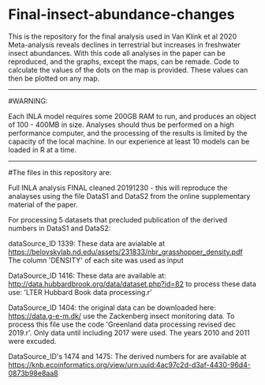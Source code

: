 # Final-insect-abundance-changes
This is the repository for the final analysis used in Van Klink et al 2020 Meta-analysis reveals declines in terrestrial but increases in freshwater insect abundances. With this code all analyses in the paper can be reproduced, and the graphs, except the maps, can be remade. Code to calculate the values of the dots on the map is provided. These values can then be plotted on any map.  

<hr>
#WARNING:  

Each INLA model requires some 200GB RAM to run, and produces an object of 100 - 400MB in size. Analyses should thus be performed on a high performance computer, and the processing of the results is limited by the capacity of the local machine. In our experience at least 10 models can be loaded in R at a time.  

<hr>
#The files in this repository are:  

Full INLA analysis FINAL cleaned 20191230 - this will reproduce the analayses using the file DataS1 and DataS2 from the online supplementary material of the paper.  

For processing 5 datasets that precluded publication of the derived numbers in DataS1 and DataS2:  

dataSource_ID 1339: These data are avialable at https://belovskylab.nd.edu/assets/231833/nbr_grasshopper_density.pdf The column 'DENSITY' of each site was used as input  

DataSource_ID 1416: These data are available at: http://data.hubbardbrook.org/data/dataset.php?id=82 to process these data use: 'LTER Hubbard Book data processing.r'  

DataSource_ID 1404: the original data can be downloaded here: https://data.g-e-m.dk/ use the Zackenberg insect monitoring data. To process this file use the code 'Greenland data processing revised dec 2019.r'. Only data until including 2017 were used. The years 2010 and 2011 were excuded.  

DataSource_ID's 1474 and 1475: The derived numbers for are available at https://knb.ecoinformatics.org/view/urn:uuid:4ac97c2d-d3af-4430-96d4-0873b98e8aa8
